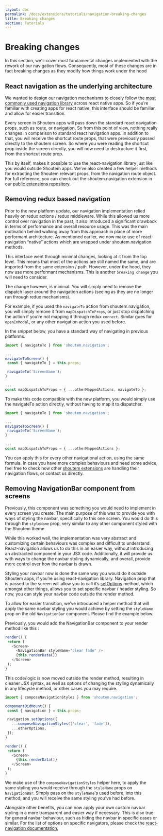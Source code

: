 ```yaml
---
layout: doc
permalink: /docs/extensions/tutorials/navigation-breaking-changes
title: Breaking changes
section: Tutorials
---
```


# Breaking changes

In this section, we'll cover most fundamental changes implemented with the rework of our navigation flows. Consequently, most of these changes are in fact breaking changes as they modify how things work under the hood

## React navigation as the underlying architecture

We wanted to design our navigation mechanisms to closely follow the [most commonly used navigation library](https://reactnavigation.org/docs/5.x/getting-started/) across react native apps. So if you’re familiar with creating apps for react native, this interface should be familiar, and allow for easier transition.

Every screen in Shoutem apps will pass down the standard react navigation props, such as [route](https://reactnavigation.org/docs/5.x/route-prop/), or [navigation](https://reactnavigation.org/docs/5.x/navigation-prop/). So from this point of view, nothing really changes in comparison to standard react navigation apps. In addition to that, you will receive the shortcut route props, that were previously passed directly to the shoutem screen. So where you were reading the shortcut prop inside the screen directly, you will now need to destructure it first, from the shortcut route prop.

This by itself, makes it possible to use the react-navigation library just like you would outside Shoutem apps. We’ve also created a few helper methods for extracting the Shoutem relevant props, from the navigation route object. For full reference, you can check out the shoutem.navigation extension in our [public extensions repository](https://github.com/shoutem/extensions).

## Removing redux based navigation

Prior to the new platform update, our navigation implementation relied heavily on redux actions / redux middleware. While this allowed us more control over navigation in the past, it also introduced a significant drawback in terms of performance and overall resource usage. This was the main motivation behind walking away from this approach in place of more performant architecture. As mentioned earlier, we now make use of react-navigation “native” actions which are wrapped under shoutem.navigation methods.

This interface went through minimal changes, looking at it from the top level. This means that most of the actions are still named the same, and are imported from the same extension / path. However, under the hood, they now use more performant mechanisms. This is another `breaking change` you will need to consider.

The change however, is minimal. You will simply need to remove the dispatch layer around the navigation actions (seeing as they are no longer run through redux mechanisms).

For example, if you used the `navigateTo` action from shoutem.navigation, you will simply remove it from `mapDispatchToProps`, or just stop dispatching the action if you’re not mapping it through redux `connect`. Similar goes for `openInModal`, or any other navigation action you used before.

In the snippet below, you have a standard way of navigating in previous platforms.

```JavaScript
import { navigateTo } from 'shoutem.navigation';

...
navigateToScreen() {
 const { navigateTo } = this.props;

 navigateTo('ScreenName');
}

...
const mapDispatchToProps = { ...otherMappedActions, navigateTo };
```

To make this code compatible with the new platform, you would simply use the navigateTo action directly, without having to map it to dispatcher.

```JavaScript
import { navigateTo } from 'shoutem.navigation';

...
navigateToScreen() {
 navigateTo('ScreenName');
}

...
const mapDispatchToProps = { ...otherMappedActions };
```

You can apply this for every other navigational action, using the same formula. In case you have more complex behaviours and need some advice, feel free to check how other [shoutem extensions](https://github.com/shoutem/extensions) are handling their navigation flows, or contact us directly.

## Removing NavigationBar component from screens

Previously, this component was something you would need to implement in every screen you create. The main purpose of this was to provide you with ways of styling the navbar, specifically to this one screen. You would do this through the `styleName` prop, very similar to any other component styled with the Shoutem theme. 

While this worked well, the implementation was very abstract and customizing certain behaviours was complex and difficult to understand. React-navigation allows us to do this in an easier way, without introducing an abstracted component in your JSX code. Additionally, it will provide us with ways to change the navbar styling dynamically, and overall, provide more control over how the navbar is drawn.

Styling your navbar now is done the same way you would do it outside Shoutem apps, if you’re using react-navigation library. Navigation prop that is passed to the screen will allow you to call it’s [setOptions](https://reactnavigation.org/docs/5.x/navigation-prop/#setoptions) method, which amongst other things, allows you to set specific navbar / header styling. So now, you can style your navbar code outside the render method.

To allow for easier transition, we’ve introduced a helper method that will apply the same navbar styling you would achieve by setting the `styleName` prop on the old `NavigationBar` component. Please find the example below.

Previously, you would add the NavigationBar component to your render method like this : 

```JavaScript
render() {
 return (
   <Screen>
     <NavigationBar styleName="clear fade" />
     {this.renderData()}
   </Screen>
 );
}
```

This code/logic is now moved outside the render method, resulting in cleaner JSX syntax, as well as options of changing the styling dynamically in any lifecycle method, or other cases you may require.

```JavaScript
import { composeNavigationStyles } from 'shoutem.navigation';

componentDidMount() {
 const { navigation } = this.props;

 navigation.setOptions({
   ...composeNavigationStyles(['clear', 'fade']),
   ...otherOptions,
 });
}

render() {
 return (
   <Screen>
     {this.renderData()}
   </Screen>
 );
}
```

We make use of the `composeNavigationStyles` helper here, to apply the same styling you would receive through the `styleName` props on `NavigationBar`. Simply pass on the `styleName`'s used before, into this method, and you will receive the same styling you’ve had before.

Alongside other benefits, you can now apply your own custom navbar styling in a more transparent and easier way if necessary. This is also true for general navbar behaviour, such as hiding the navbar in specific cases or similar. For the list of options on specific navigators, please check the [react-navigation documentation.](https://reactnavigation.org/docs/5.x/screen-options/)
